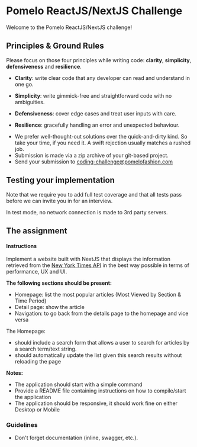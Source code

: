 # Pomelo ReactJS/NextJS Challenge

Welcome to the Pomelo ReactJS/NextJS challenge!

## Principles & Ground Rules

Please focus on those four principles while writing code: **clarity**, **simplicity**, **defensiveness** and  **resilience**.

- **Clarity**: write clear code that any developer can read and understand in one go.

- **Simplicity**: write gimmick-free and straightforward code with no ambiguities.

- **Defensiveness**: cover edge cases and treat user inputs with care.

- **Resilience**: gracefully handling an error and unexpected behaviour.


* We prefer well-thought-out solutions over the quick-and-dirty kind. So take your time, if you need it. A swift rejection usually matches a rushed job.
* Submission is made via a zip archive of your git-based project.
* Send your submission to [coding-challenge@pomelofashion.com](mailto:coding-challenge@pomelofashion.com?subject=nextjs-coding-challenge)

## Testing your implementation

Note that we require you to add full test coverage and that all tests pass before we can invite you in for an interview.

In test mode, no network connection is made to 3rd party servers.

## The assignment

#### Instructions

Implement a website built with NextJS that displays the information retrieved from the [​New York Times API](https://developer.nytimes.com/) in the best way possible in terms of performance, UX and UI.

**The following sections should be present:**
- Homepage:​ list the most popular articles (Most Viewed by Section & Time Period)
- Detail page:​ show the article
- Navigation:​ to go back from the details page to the homepage and vice versa

The Homepage:

- should include a search form that allows a user to search for articles
by a search term/text string.
- should automatically update the list given this search results without reloading the page

**Notes:**
- The application should start with a simple command
- Provide a README file containing instructions on how to compile/start
the application
- The application should be responsive, it should work fine on either Desktop or Mobile


### Guidelines

- Don't forget documentation (inline, swagger, etc.).
